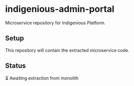 # indigenious-admin-portal

Microservice repository for Indigenious Platform.

## Setup

This repository will contain the extracted microservice code.

## Status

⏳ Awaiting extraction from monolith
